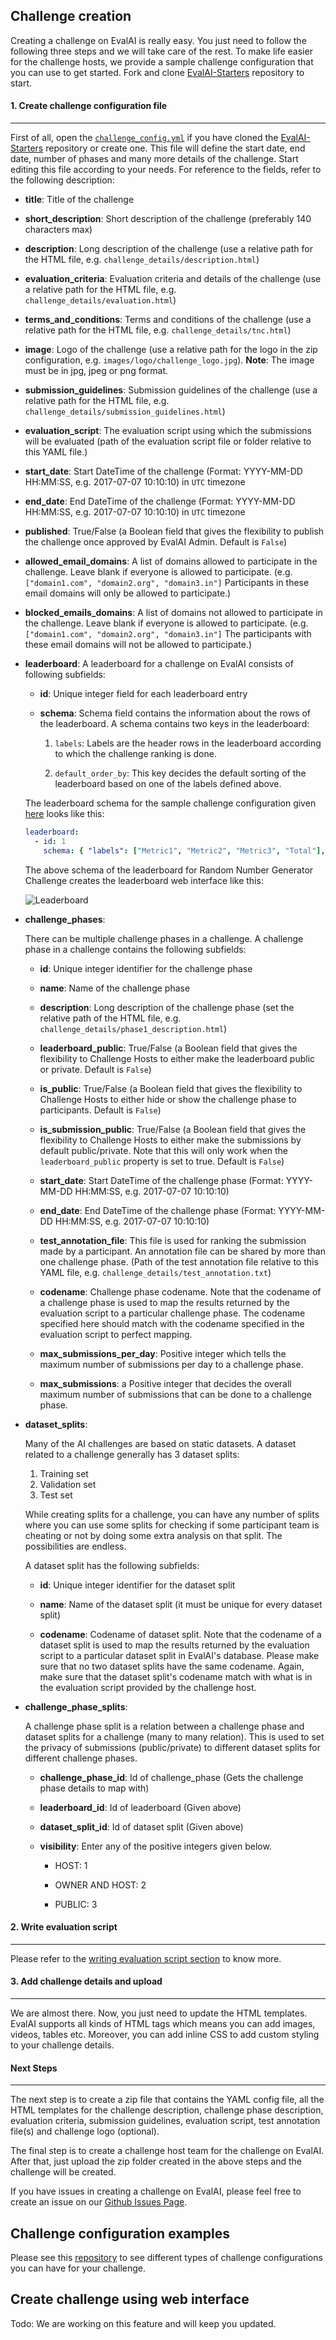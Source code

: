 
## Challenge creation

Creating a challenge on EvalAI is really easy. You just need to follow the following three steps and we will take care of the rest. To make life easier for the challenge hosts, we provide a sample challenge configuration that you can use to get started. Fork and clone [EvalAI-Starters](https://github.com/cloud-CV/evalai-starters) repository to start.

#### 1. Create challenge configuration file 
___

First of all, open the [`challenge_config.yml`](https://github.com/Cloud-CV/EvalAI-Starters/blob/master/challenge_config.yaml) if you have cloned the [EvalAI-Starters](https://github.com/cloud-CV/evalai-starters) repository or create one. This file will define the start date, end date, number of phases and many more details of the challenge. Start editing this file according to your needs. For reference to the fields, refer to the following description:


* **title**: Title of the challenge

* **short_description**: Short description of the challenge (preferably 140 characters max)

* **description**: Long description of the challenge (use a relative path for the HTML file, e.g. `challenge_details/description.html`)

* **evaluation_criteria**: Evaluation criteria and details of the challenge (use a relative path for the HTML file, e.g. `challenge_details/evaluation.html`)

* **terms_and_conditions**: Terms and conditions of the challenge (use a relative path for the HTML file, e.g. `challenge_details/tnc.html`)

* **image**: Logo of the challenge (use a relative path for the logo in the zip configuration, e.g. `images/logo/challenge_logo.jpg`). **Note**: The image must be in jpg, jpeg or png format.

* **submission_guidelines**: Submission guidelines of the challenge (use a relative path for the HTML file, e.g. `challenge_details/submission_guidelines.html`)

* **evaluation_script**: The evaluation script using which the submissions will be evaluated (path of the evaluation script file or folder relative to this YAML file.)

* **start_date**: Start DateTime of the challenge (Format: YYYY-MM-DD HH:MM:SS, e.g. 2017-07-07 10:10:10) in `UTC` timezone

* **end_date**: End DateTime of the challenge (Format: YYYY-MM-DD HH:MM:SS, e.g. 2017-07-07 10:10:10) in `UTC` timezone

* **published**: True/False (a Boolean field that gives the flexibility to publish the challenge once approved by EvalAI Admin. Default is `False`)

* **allowed_email_domains**: A list of domains allowed to participate in the challenge. Leave blank if everyone is allowed to participate. (e.g. `["domain1.com", "domain2.org", "domain3.in"]` Participants in these email domains will only be allowed to participate.)

* **blocked_emails_domains**: A list of domains not allowed to participate in the challenge. Leave blank if everyone is allowed to participate. (e.g. `["domain1.com", "domain2.org", "domain3.in"]` The participants with these email domains will not be allowed to participate.)

* **leaderboard**:
  A leaderboard for a challenge on EvalAI consists of following subfields:

  * **id**: Unique integer field for each leaderboard entry

  * **schema**: Schema field contains the information about the rows of the leaderboard. A schema contains two keys in the leaderboard:

    1. `labels`: Labels are the header rows in the leaderboard according to which the challenge ranking is done.

    2. `default_order_by`: This key decides the default sorting of the leaderboard based on one of the labels defined above.

  The leaderboard schema for the sample challenge configuration given [here](https://github.com/Cloud-CV/EvalAI-Starters/blob/master/challenge_config.yaml) looks like this:

  ```yaml
  leaderboard:
    - id: 1
      schema: { "labels": ["Metric1", "Metric2", "Metric3", "Total"], "default_order_by": "Total" }
  ```

  The above schema of the leaderboard for Random Number Generator Challenge creates the leaderboard web interface like this:

  ![Leaderboard](_static/img/leaderboard.png "Random Number Generator Challenge - Leaderboard")

* **challenge_phases**:

  There can be multiple challenge phases in a challenge. A challenge phase in a challenge contains the following subfields:

    * **id**: Unique integer identifier for the challenge phase

    * **name**: Name of the challenge phase

    * **description**: Long description of the challenge phase (set the relative path of the HTML file, e.g. `challenge_details/phase1_description.html`)

    * **leaderboard_public**: True/False (a Boolean field that gives the flexibility to Challenge Hosts to either make the leaderboard public or private. Default is `False`)

    * **is_public**: True/False (a Boolean field that gives the flexibility to Challenge Hosts to either hide or show the challenge phase to participants. Default is `False`)

    * **is_submission_public**: True/False (a Boolean field that gives the flexibility to Challenge Hosts to either make the submissions by default public/private. Note that this will only work when the `leaderboard_public` property is set to true. Default is `False`)

    * **start_date**: Start DateTime of the challenge phase (Format: YYYY-MM-DD HH:MM:SS, e.g. 2017-07-07 10:10:10)

    * **end_date**: End DateTime of the challenge phase (Format: YYYY-MM-DD HH:MM:SS, e.g. 2017-07-07 10:10:10)

    * **test_annotation_file**: This file is used for ranking the submission made by a participant. An annotation file can be shared by more than one challenge phase. (Path of the test annotation file relative to this YAML file, e.g. `challenge_details/test_annotation.txt`)

    * **codename**: Challenge phase codename. Note that the codename of a challenge phase is used to map the results returned by the evaluation script to a particular challenge phase. The codename specified here should match with the codename specified in the evaluation script to perfect mapping.

    * **max_submissions_per_day**: Positive integer which tells the maximum number of submissions per day to a challenge phase.

    * **max_submissions**: a Positive integer that decides the overall maximum number of submissions that can be done to a challenge phase.

* **dataset_splits**:

  Many of the AI challenges are based on static datasets. A dataset related to a challenge generally has 3 dataset splits:

  1. Training set
  2. Validation set
  3. Test set

  While creating splits for a challenge, you can have any number of splits where you can use some splits for checking if some participant team is cheating or not by doing some extra analysis on that split. The possibilities are endless.

  A dataset split has the following subfields:

  * **id**: Unique integer identifier for the dataset split

  * **name**: Name of the dataset split (it must be unique for every dataset split)

  * **codename**: Codename of dataset split. Note that the codename of a dataset split is used to map the results returned by the evaluation script to a particular dataset split in EvalAI's database. Please make sure that no two dataset splits have the same codename. Again, make sure that the dataset split's codename match with what is in the evaluation script provided by the challenge host.

* **challenge_phase_splits**:

  A challenge phase split is a relation between a challenge phase and dataset splits for a challenge (many to many relation). This is used to set the privacy of submissions (public/private) to different dataset splits for different challenge phases.

  * **challenge_phase_id**: Id of challenge_phase (Gets the challenge phase details to map with)

  * **leaderboard_id**: Id of leaderboard (Given above)

  * **dataset_split_id**: Id of dataset split (Given above)

  * **visibility**: Enter any of the positive integers given below.

    - HOST: 1

    - OWNER AND HOST: 2

    - PUBLIC: 3

#### 2. Write evaluation script
---

Please refer to the [writing evaluation script section](evaluation_scripts.html) to know more.

#### 3. Add challenge details and upload
---

We are almost there. Now, you just need to update the HTML templates. EvalAI supports all kinds of HTML tags which means you can add images, videos, tables etc. Moreover, you can add inline CSS to add custom styling to your challenge details.

#### Next Steps
---

The next step is to create a zip file that contains the YAML config file, all the HTML templates for the challenge description, challenge phase description, evaluation criteria, submission guidelines, evaluation script, test annotation file(s) and challenge logo (optional).

The final step is to create a challenge host team for the challenge on EvalAI. After that, just upload the zip folder created in the above steps and the challenge will be created.

If you have issues in creating a challenge on EvalAI, please feel free to create an issue on our [Github Issues Page](https://github.com/Cloud-CV/EvalAI/issues/new).

## Challenge configuration examples

Please see this [repository](https://github.com/Cloud-CV/EvalAI-Examples) to see different types of challenge configurations you can have for your challenge.

## Create challenge using web interface

Todo: We are working on this feature and will keep you updated.
